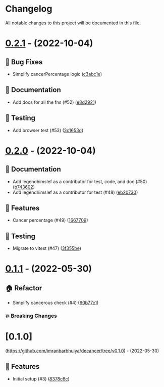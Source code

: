 # Changelog

All notable changes to this project will be documented in this file.

# [0.2.1](https://github.com/imranbarbhuiya/decancer/compare/v0.2.0...v0.2.1) - (2022-10-04)

## 🐛 Bug Fixes

-   Simplify cancerPercentage logic ([c3abc1e](https://github.com/imranbarbhuiya/decancer/commit/c3abc1eedf98d75c3f2e7eed0a78cac8d68b41fa))

## 📝 Documentation

-   Add docs for all the fns (#52) ([e8d2921](https://github.com/imranbarbhuiya/decancer/commit/e8d2921ffb30cf5e2bf14b40302ccd7ca6adaeb7))

## 🧪 Testing

-   Add browser test (#53) ([3c1653d](https://github.com/imranbarbhuiya/decancer/commit/3c1653da86c20ee8f2f173da5ef9b479711fb51f))

# [0.2.0](https://github.com/imranbarbhuiya/decancer/compare/v0.1.1...v0.2.0) - (2022-10-04)

## 📝 Documentation

-   Add legendhimslef as a contributor for test, code, and doc (#50) ([b743602](https://github.com/imranbarbhuiya/decancer/commit/b7436026f08923594c203f4bde67eade64e20b5a))
-   Add legendhimslef as a contributor for test (#48) ([eb20730](https://github.com/imranbarbhuiya/decancer/commit/eb20730081de8c56cec483f66012b128467847e5))

## 🚀 Features

-   Cancer percentage (#49) ([1667709](https://github.com/imranbarbhuiya/decancer/commit/16677095cff647fedcf3c91e51f6ac7bdf4b8afe))

## 🧪 Testing

-   Migrate to vitest (#47) ([3f355be](https://github.com/imranbarbhuiya/decancer/commit/3f355bec0cdadd467c870b92f3184205cdf03876))

# [0.1.1](https://github.com/imranbarbhuiya/decancer/compare/v0.1.0...v0.1.1) - (2022-05-30)

## 🏠 Refactor

-   Simplify cancerous check (#4) ([60b77c1](https://github.com/imranbarbhuiya/decancer/commit/60b77c1d4940d5d43c651c6fe7be9d4a4e5d04f9))

### 💥 Breaking Changes

# [0.1.0]

(<https://github.com/imranbarbhuiya/decancer/tree/v0.1.0>) - (2022-05-30)

## 🚀 Features

-   Initial setup (#3) ([8378c6c](https://github.com/imranbarbhuiya/decancer/commit/8378c6c6dbb141786da029aed5f3fe0fbd31ec4f))
